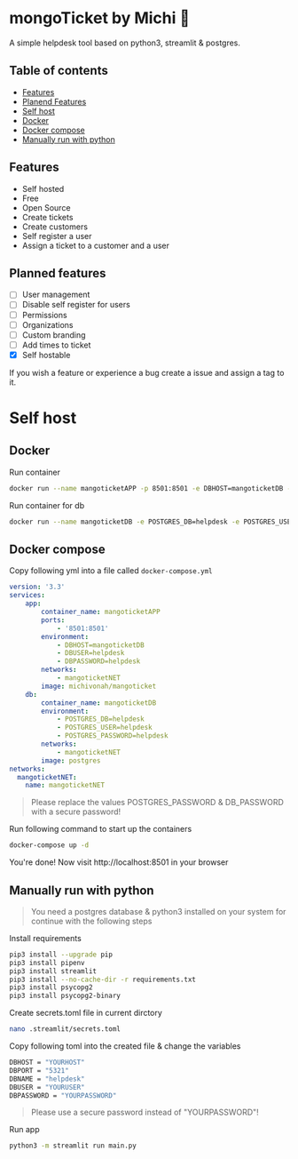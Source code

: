 # mongoTicket by Michi 🥭
A simple helpdesk tool based on python3, streamlit & postgres.

## Table of contents
- [Features](#features)
- [Planend Features](#planned-features)
- [Self host](#self-host)
- [Docker](#docker)
- [Docker compose](#docker-compose)
- [Manually run with python](#manually-run-with-python)

## Features
- Self hosted
- Free
- Open Source
- Create tickets
- Create customers
- Self register a user
- Assign a ticket to a customer and a user

## Planned features
- [ ] User management
- [ ] Disable self register for users
- [ ] Permissions
- [ ] Organizations
- [ ] Custom branding
- [ ] Add times to ticket
- [x] Self hostable

If you wish a feature or experience a bug create a issue and assign a tag to it.

# Self host
## Docker
Run container
```bash
docker run --name mangoticketAPP -p 8501:8501 -e DBHOST=mangoticketDB -e DBUSER=helpdesk -e DBPASSWORD=helpdesk michivonah/mangoticket
```

Run container for db
```bash
docker run --name mangoticketDB -e POSTGRES_DB=helpdesk -e POSTGRES_USER=helpdesk -e POSTGRES_PASSWORD=helpdesk -d postgres
```

## Docker compose
Copy following yml into a file called ```docker-compose.yml```
```yml
version: '3.3'
services:
    app:
        container_name: mangoticketAPP
        ports:
            - '8501:8501'
        environment:
            - DBHOST=mangoticketDB
            - DBUSER=helpdesk
            - DBPASSWORD=helpdesk
        networks:
            - mangoticketNET
        image: michivonah/mangoticket
    db:
        container_name: mangoticketDB
        environment:
            - POSTGRES_DB=helpdesk
            - POSTGRES_USER=helpdesk
            - POSTGRES_PASSWORD=helpdesk
        networks:
            - mangoticketNET
        image: postgres
networks:
  mangoticketNET:
    name: mangoticketNET
```
> Please replace the values POSTGRES_PASSWORD & DB_PASSWORD with a secure password!

Run following command to start up the containers
```bash
docker-compose up -d
```

You're done! Now visit http://localhost:8501 in your browser

## Manually run with python
> You need a postgres database & python3 installed on your system for continue with the following steps

Install requirements
```bash
pip3 install --upgrade pip
pip3 install pipenv
pip3 install streamlit
pip3 install --no-cache-dir -r requirements.txt
pip3 install psycopg2
pip3 install psycopg2-binary
```

Create secrets.toml file in current dirctory
```bash
nano .streamlit/secrets.toml
```

Copy following toml into the created file & change the variables
```bash
DBHOST = "YOURHOST"
DBPORT = "5321"
DBNAME = "helpdesk"
DBUSER = "YOURUSER"
DBPASSWORD = "YOURPASSWORD"
```
> Please use a secure password instead of "YOURPASSWORD"!

Run app
```bash
python3 -m streamlit run main.py
```